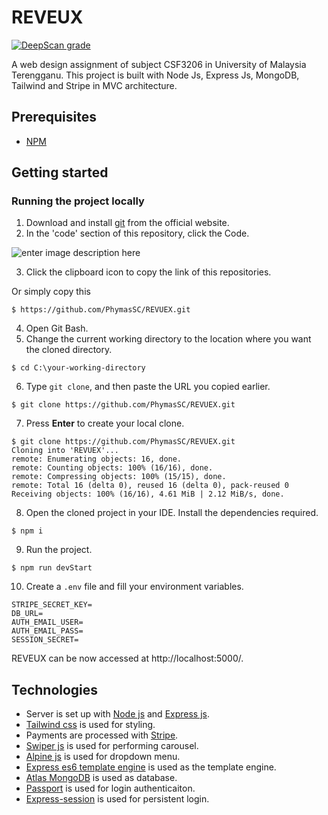 # REVEUX
[![DeepScan grade](https://deepscan.io/api/teams/15500/projects/19844/branches/521051/badge/grade.svg)](https://deepscan.io/dashboard#view=project&tid=15500&pid=19844&bid=521051)

A web design assignment of subject CSF3206 in University of Malaysia Terengganu. This project is built with Node Js, Express Js, MongoDB, Tailwind and Stripe in MVC architecture.


## Prerequisites
- [NPM](https://nodejs.org/en/)

## Getting started
### Running the project locally
1. Download and install [git](https://git-scm.com/downloads) from the official website.
2. In the 'code' section of this repository, click the Code.

![enter image description here](https://user-images.githubusercontent.com/68804560/140695134-4baaeaf8-cc56-4aa2-ac90-ed849c5a7b4f.png)

3. Click the clipboard icon to copy the link of this repositories.

Or simply copy this 
```
$ https://github.com/PhymasSC/REVUEX.git
```


4. Open  Git Bash.
5. Change the current working directory to the location where you want the cloned directory.
```
$ cd C:\your-working-directory
```

6. Type `git clone`, and then paste the URL you copied earlier.
```
$ git clone https://github.com/PhymasSC/REVUEX.git
```

7. Press **Enter** to create your local clone.

```
$ git clone https://github.com/PhymasSC/REVUEX.git
Cloning into 'REVUEX'...
remote: Enumerating objects: 16, done.
remote: Counting objects: 100% (16/16), done.
remote: Compressing objects: 100% (15/15), done.
remote: Total 16 (delta 0), reused 16 (delta 0), pack-reused 0
Receiving objects: 100% (16/16), 4.61 MiB | 2.12 MiB/s, done.
```

8. Open the cloned project in your IDE. Install the dependencies required.
```
$ npm i
```

9. Run the project.
```
$ npm run devStart
```

10. Create a `.env` file and fill your environment variables.
```
STRIPE_SECRET_KEY=
DB_URL=
AUTH_EMAIL_USER=
AUTH_EMAIL_PASS=
SESSION_SECRET=
```
REVEUX can be now accessed at http://localhost:5000/.

## Technologies
- Server is set up with [Node js](https://nodejs.org/en/) and [Express js](https://expressjs.com/).
- [Tailwind css](https://tailwindcss.com/) is used for styling.
- Payments are processed with [Stripe](https://stripe.com).
- [Swiper js](https://swiperjs.com/) is used for performing carousel.
- [Alpine js](https://alpinejs.dev/) is used for dropdown menu.
- [Express es6 template engine](https://github.com/dondido/express-es6-template-engine) is used as the template engine.
- [Atlas MongoDB](https://www.mongodb.com/atlas/database) is used as database.
- [Passport](https://www.passportjs.org/) is used for login authenticaiton.
- [Express-session](https://www.npmjs.com/package/express-session) is used for persistent login.